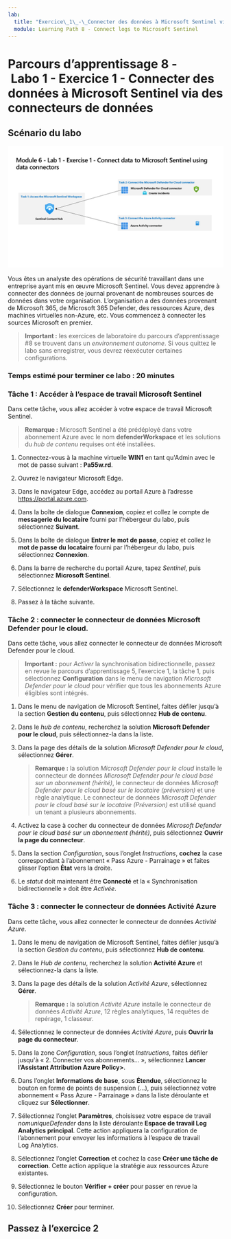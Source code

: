 ```yaml
---
lab:
  title: "Exercice\_1\_-\_Connecter des données à Microsoft Sentinel via des connecteurs de données"
  module: Learning Path 8 - Connect logs to Microsoft Sentinel
---
```


# Parcours d’apprentissage 8 - Labo 1 - Exercice 1 - Connecter des données à Microsoft Sentinel via des connecteurs de données

## Scénario du labo

![Vue d’ensemble du labo](../Media/SC-200-Lab_Diagrams_Mod6_L1_Ex1.png)

Vous êtes un analyste des opérations de sécurité travaillant dans une entreprise ayant mis en œuvre Microsoft Sentinel. Vous devez apprendre à connecter des données de journal provenant de nombreuses sources de données dans votre organisation. L’organisation a des données provenant de Microsoft 365, de Microsoft 365 Defender, des ressources Azure, des machines virtuelles non-Azure, etc. Vous commencez à connecter les sources Microsoft en premier.

>**Important :** les exercices de laboratoire du parcours d’apprentissage #8 se trouvent dans un *environnement autonome*. Si vous quittez le labo sans enregistrer, vous devrez réexécuter certaines configurations.

### Temps estimé pour terminer ce labo : 20 minutes

### Tâche 1 : Accéder à l’espace de travail Microsoft Sentinel

Dans cette tâche, vous allez accéder à votre espace de travail Microsoft Sentinel.

>**Remarque :** Microsoft Sentinel a été prédéployé dans votre abonnement Azure avec le nom **defenderWorkspace** et les solutions du *hub de contenu* requises ont été installées.

1. Connectez-vous à la machine virtuelle **WIN1** en tant qu'Admin avec le mot de passe suivant : **Pa55w.rd**.  

1. Ouvrez le navigateur Microsoft Edge.

1. Dans le navigateur Edge, accédez au portail Azure à l’adresse <https://portal.azure.com>.

1. Dans la boîte de dialogue **Connexion**, copiez et collez le compte de **messagerie du locataire** fourni par l’hébergeur du labo, puis sélectionnez **Suivant**.

1. Dans la boîte de dialogue **Entrer le mot de passe**, copiez et collez le **mot de passe du locataire** fourni par l’hébergeur du labo, puis sélectionnez **Connexion**.

1. Dans la barre de recherche du portail Azure, tapez *Sentinel*, puis sélectionnez **Microsoft Sentinel**.

1. Sélectionnez le **defenderWorkspace** Microsoft Sentinel.

1. Passez à la tâche suivante.

### Tâche 2 : connecter le connecteur de données Microsoft Defender pour le cloud.

Dans cette tâche, vous allez connecter le connecteur de données Microsoft Defender pour le cloud.

   >**Important :** pour *Activer* la synchronisation bidirectionnelle, passez en revue le parcours d’apprentissage 5, l’exercice 1, la tâche 1, puis sélectionnez **Configuration** dans le menu de navigation *Microsoft Defender pour le cloud* pour vérifier que tous les abonnements Azure éligibles sont intégrés.

1. Dans le menu de navigation de Microsoft Sentinel, faites défiler jusqu’à la section **Gestion du contenu**, puis sélectionnez **Hub de contenu**.

1. Dans le *hub de contenu*, recherchez la solution **Microsoft Defender pour le cloud**, puis sélectionnez-la dans la liste.

1. Dans la page des détails de la solution *Microsoft Defender pour le cloud*, sélectionnez **Gérer**.

    >**Remarque :** la solution *Microsoft Defender pour le cloud* installe le connecteur de données *Microsoft Defender pour le cloud basé sur un abonnement (hérité)*, le connecteur de données *Microsoft Defender pour le cloud basé sur le locataire (préversion)* et une règle analytique. Le connecteur de données *Microsoft Defender pour le cloud basé sur le locataire (Préversion)* est utilisé quand un tenant a plusieurs abonnements.

1. Activez la case à cocher du connecteur de données *Microsoft Defender pour le cloud basé sur un abonnement (hérité)*, puis sélectionnez **Ouvrir la page du connecteur**.

1. Dans la section *Configuration*, sous l’onglet *Instructions*, **cochez** la case correspondant à l’abonnement « Pass Azure - Parrainage » et faites glisser l’option **État** vers la droite.

1. Le *statut* doit maintenant être **Connecté** et la « Synchronisation bidirectionnelle » doit être *Activée*.

    <!--- 1. Scroll down and under the *Create incidents - Recommended!* area, verify that *Create incidents automatically from all alerts generated in this connected service* is **Enabled**. --->

### Tâche 3 : connecter le connecteur de données Activité Azure

Dans cette tâche, vous allez connecter le connecteur de données *Activité Azure*.

1. Dans le menu de navigation de Microsoft Sentinel, faites défiler jusqu’à la section *Gestion du contenu*, puis sélectionnez **Hub de contenu**.

1. Dans le *Hub de contenu*, recherchez la solution **Activité Azure** et sélectionnez-la dans la liste.

1. Dans la page des détails de la solution *Activité Azure*, sélectionnez **Gérer**.

    >**Remarque :** la solution *Activité Azure* installe le connecteur de données *Activité Azure*, 12 règles analytiques, 14 requêtes de repérage, 1 classeur.

1. Sélectionnez le connecteur de données *Activité Azure*, puis **Ouvrir la page du connecteur**.

1. Dans la zone  *Configuration*, sous l’onglet *Instructions*, faites défiler jusqu'à « 2. Connecter vos abonnements… », sélectionnez **Lancer l’Assistant Attribution Azure Policy>**.

1. Dans l’onglet **Informations de base**, sous **Étendue**, sélectionnez le bouton en forme de points de suspension (…), puis sélectionnez votre abonnement « Pass Azure - Parrainage » dans la liste déroulante et cliquez sur **Sélectionner**.

1. Sélectionnez l’onglet **Paramètres**, choisissez votre espace de travail *nomuniqueDefender* dans la liste déroulante **Espace de travail Log Analytics principal**. Cette action appliquera la configuration de l’abonnement pour envoyer les informations à l’espace de travail Log Analytics.

1. Sélectionnez l’onglet **Correction** et cochez la case **Créer une tâche de correction**. Cette action applique la stratégie aux ressources Azure existantes.

1. Sélectionnez le bouton **Vérifier + créer** pour passer en revue la configuration.

1. Sélectionnez **Créer** pour terminer.

## Passez à l’exercice 2
